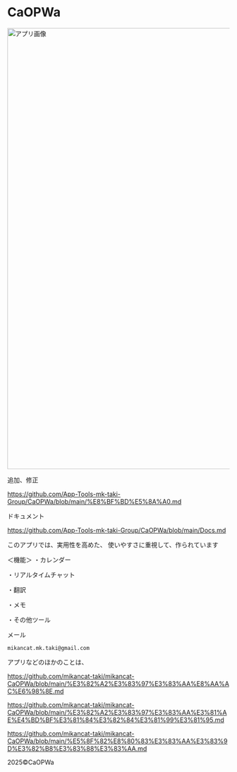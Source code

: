 # CaOPWa

<img width="3000" height="1000" alt="アプリ画像" src="https://github.com/user-attachments/assets/6833f46b-a5d4-4313-b1bd-750b7e0224bc" />

追加、修正

https://github.com/App-Tools-mk-taki-Group/CaOPWa/blob/main/%E8%BF%BD%E5%8A%A0.md

ドキュメント

https://github.com/App-Tools-mk-taki-Group/CaOPWa/blob/main/Docs.md

このアプリでは、実用性を高めた、
使いやすさに重視して、作られています

＜機能＞
・カレンダー

・リアルタイムチャット

・翻訳

・メモ

・その他ツール

メール
```
mikancat.mk.taki@gmail.com
```

アプリなどのほかのことは、

https://github.com/mikancat-taki/mikancat-CaOPWa/blob/main/%E3%82%A2%E3%83%97%E3%83%AA%E8%AA%AC%E6%98%8E.md

https://github.com/mikancat-taki/mikancat-CaOPWa/blob/main/%E3%82%A2%E3%83%97%E3%83%AA%E3%81%AE%E4%BD%BF%E3%81%84%E3%82%84%E3%81%99%E3%81%95.md

https://github.com/mikancat-taki/mikancat-CaOPWa/blob/main/%E5%8F%82%E8%80%83%E3%83%AA%E3%83%9D%E3%82%B8%E3%83%88%E3%83%AA.md

2025©CaOPWa
